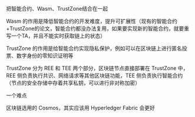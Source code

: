 把智能合约、Wasm、TrustZone结合在一起



Wasm 的作用是降低智能合约的开发难度，提升可扩展性（现有的智能合约+TrustZone的论文，智能合约都没办法复用，如果要实现新的智能合约，就要重写一个TA，并且不能实时获取链上的状态）

TrustZone 的作用是给智能合约实现隐私保护，例如可以在区块链上进行匿名投票、数字身份的零知识证明等



TrustZone 分为 REE 和 TEE 两个部分，区块链节点直接部署在 TrustZone 中，REE 侧负责执行共识、网络请求等其他区块链功能，TEE 侧负责执行智能合约（节点的安全存储中存着共享私钥，可以进行非对称加密）



一个难点



区块链选用的 Cosmos，其实应该用 Hyperledger Fabric 会更好

